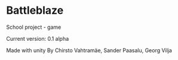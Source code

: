 # Battleblaze
School project - game

Current version: 0.1 alpha

Made with unity
By Chirsto Vahtramäe, Sander Paasalu, Georg Vilja
